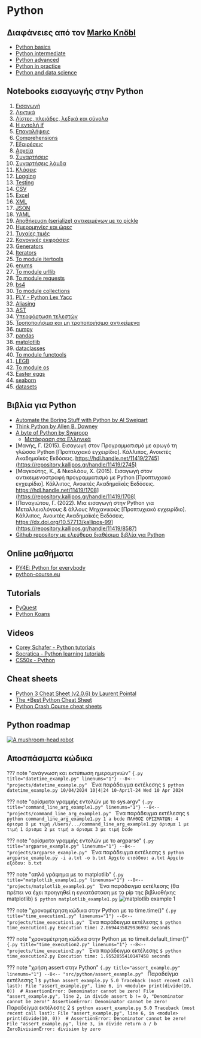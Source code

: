 # Python

## Διαφάνειες από τον [Marko Knöbl](https://marko-knoebl.github.io/slides/index-en.html)
* [Python basics](https://marko-knoebl.github.io/slides/python-beginner-collection-en.html)
* [Python intermediate](https://marko-knoebl.github.io/slides/python-intermediate-collection-en.html)
* [Python advanced](https://marko-knoebl.github.io/slides/python-advanced-collection-en.html)
* [Python in practice](https://marko-knoebl.github.io/slides/python-in-practice-collection-en.html)
* [Python and data science](https://marko-knoebl.github.io/slides/python-data-science-0-overview-collection-en.html)

## Notebooks εισαγωγής στην Python

1. [Εισαγωγή](https://github.com/chgogos/dituoi_agp/blob/main/pl/python/notebooks/01-intro.ipynb)
2. [Λεκτικά](https://github.com/chgogos/dituoi_agp/blob/main/pl/python/notebooks/02-strings.ipynb)
3. [Λίστες, πλειάδες, λεξικά και σύνολα](https://github.com/chgogos/dituoi_agp/blob/main/pl/python/notebooks/03-lists-tuples-dictionaries-sets.ipynb)
4. [Η εντολή if](https://github.com/chgogos/dituoi_agp/blob/main/pl/python/notebooks/04-conditionals.ipynb)
5. [Επαναλήψεις](https://github.com/chgogos/dituoi_agp/blob/main/pl/python/notebooks/05-loops.ipynb)
6. [Comprehensions](https://github.com/chgogos/dituoi_agp/blob/main/pl/python/notebooks/06-comprehensions.ipynb)
7. [Εξαιρέσεις](https://github.com/chgogos/dituoi_agp/blob/main/pl/python/notebooks/07-exceptions.ipynb)
8. [Αρχεία](https://github.com/chgogos/dituoi_agp/blob/main/pl/python/notebooks/08-files.ipynb)
9. [Συναρτήσεις](https://github.com/chgogos/dituoi_agp/blob/main/pl/python/notebooks/09-functions.ipynb)
10. [Συναρτήσεις λάμδα](https://github.com/chgogos/dituoi_agp/blob/main/pl/python/notebooks/10-lambdas.ipynb)
11. [Κλάσεις](https://github.com/chgogos/dituoi_agp/blob/main/pl/python/notebooks/11-classes.ipynb)
12. [Logging](https://github.com/chgogos/dituoi_agp/blob/main/pl/python/notebooks/12-logging.ipynb)
13. [Testing](https://github.com/chgogos/dituoi_agp/blob/main/pl/python/notebooks/13-testing.ipynb)
14. [CSV](https://github.com/chgogos/dituoi_agp/blob/main/pl/python/notebooks/14-csv.ipynb)
15. [Excel](https://github.com/chgogos/dituoi_agp/blob/main/pl/python/notebooks/15-excel.ipynb)
16. [XML](https://github.com/chgogos/dituoi_agp/blob/main/pl/python/notebooks/16-xml.ipynb)
17. [JSON](https://github.com/chgogos/dituoi_agp/blob/main/pl/python/notebooks/17-json.ipynb)
18. [YAML](https://github.com/chgogos/dituoi_agp/blob/main/pl/python/notebooks/18-yaml.ipynb)
19. [Αποθήκευση (serialize) αντικειμένων με το pickle](https://github.com/chgogos/dituoi_agp/blob/main/pl/python/notebooks/19-pickle.ipynb)
20. [Ημερομηνίες και ώρες](https://github.com/chgogos/dituoi_agp/blob/main/pl/python/notebooks/20-datetime.ipynb)
21. [Τυχαίες τιμές](https://github.com/chgogos/dituoi_agp/blob/main/pl/python/notebooks/21-random.ipynb)
22. [Κανονικές εκφράσεις](https://github.com/chgogos/dituoi_agp/blob/main/pl/python/notebooks/22-regular_expressions.ipynb)
23. [Generators](https://github.com/chgogos/dituoi_agp/blob/main/pl/python/notebooks/23-generators.ipynb)
24. [Iterators](https://github.com/chgogos/dituoi_agp/blob/main/pl/python/notebooks/24-iterators.ipynb)
25. [Το module itertools](https://github.com/chgogos/dituoi_agp/blob/main/pl/python/notebooks/25-itertools.ipynb)
26. [enums](https://github.com/chgogos/dituoi_agp/blob/main/pl/python/notebooks/26-enums.ipynb)
27. [Το module urllib](https://github.com/chgogos/dituoi_agp/blob/main/pl/python/notebooks/27-urllib.ipynb)
28. [Το module requests](https://github.com/chgogos/dituoi_agp/blob/main/pl/python/notebooks/28-requests.ipynb)
29. [bs4](https://github.com/chgogos/dituoi_agp/blob/main/pl/python/notebooks/29-bs4.ipynb)
30. [Το module collections](https://github.com/chgogos/dituoi_agp/blob/main/pl/python/notebooks/30-collections.ipynb)
31. [PLY - Python Lex Yacc](https://github.com/chgogos/dituoi_agp/blob/main/pl/python/notebooks/31-PLY.ipynb)
32. [Aliasing](https://github.com/chgogos/dituoi_agp/blob/main/pl/python/notebooks/32-alias.ipynb)
33. [AST](https://github.com/chgogos/dituoi_agp/blob/main/pl/python/notebooks/33-abstract_syntax_trees.ipynb)
34. [Υπερφόρτωση τελεστών](https://github.com/chgogos/dituoi_agp/blob/main/pl/python/notebooks/34-operator_overloading.ipynb)
35. [Τροποποιήσιμα και μη τροποποιήσιμα αντικείμενα](https://github.com/chgogos/dituoi_agp/blob/main/pl/python/notebooks/35-mutable_vs_immutable.ipynb)
36. [numpy](https://github.com/chgogos/dituoi_agp/blob/main/pl/python/notebooks/36-numpy.ipynb)
37. [pandas](https://github.com/chgogos/dituoi_agp/blob/main/pl/python/notebooks/37-pandas.ipynb)
38. [matplotlib](https://github.com/chgogos/dituoi_agp/blob/main/pl/python/notebooks/38-matplotlib.ipynb)
39. [dataclasses](https://github.com/chgogos/dituoi_agp/blob/main/pl/python/notebooks/39-dataclasses.ipynb)
40. [Το module functools](https://github.com/chgogos/dituoi_agp/blob/main/pl/python/notebooks/40-functools.ipynb)
41. [LEGB](https://github.com/chgogos/dituoi_agp/blob/main/pl/python/notebooks/41-LEGB.ipynb)
42. [Το module os](https://github.com/chgogos/dituoi_agp/blob/main/pl/python/notebooks/42-os.ipynb)
43. [Easter eggs](https://github.com/chgogos/dituoi_agp/blob/main/pl/python/notebooks/43-easter_eggs.ipynb)
44. [seaborn](https://github.com/chgogos/dituoi_agp/blob/main/pl/python/notebooks/44-seaborn.ipynb)
45. [datasets](https://github.com/chgogos/dituoi_agp/blob/main/pl/python/notebooks/45-datasets.ipynb)

## Βιβλία για Python
* [Automate the Boring Stuff with Python by Al Sweigart](https://automatetheboringstuff.com/)
* [Think Python by Allen B. Downey](https://greenteapress.com/wp/think-python-2e/)
* [A byte of Python by Swaroop](https://python.swaroopch.com/)
    * [Μετάφραση στα Ελληνικά]( http://dide.flo.sch.gr/Plinet/Meetings/Meeting23/A_Byte_of_Python-el.pdf)
* [Μανής, Γ. (2015). Εισαγωγή στον Προγραμματισμό με αρωγό τη γλώσσα Python [Προπτυχιακό εγχειρίδιο]. Κάλλιπος, Ανοικτές Ακαδημαϊκές Εκδόσεις. https://hdl.handle.net/11419/2745](https://repository.kallipos.gr/handle/11419/2745)
* [Μαγκούτης, Κ., & Νικολάου, Χ. (2015). Εισαγωγή στον αντικειμενοστραφή προγραμματισμό με Python [Προπτυχιακό εγχειρίδιο]. Κάλλιπος, Ανοικτές Ακαδημαϊκές Εκδόσεις. https://hdl.handle.net/11419/1708](https://repository.kallipos.gr/handle/11419/1708)
* [Παναγιώτου, Γ. (2022). Μια εισαγωγή στην Python για Μεταλλειολόγους & άλλους Μηχανικούς [Προπτυχιακό εγχειρίδιο]. Κάλλιπος, Ανοικτές Ακαδημαϊκές Εκδόσεις. https://dx.doi.org/10.57713/kallipos-99](https://repository.kallipos.gr/handle/11419/8587)
* [Github repository με ελεύθερα διαθέσιμα βιβλία για Python](https://github.com/pamoroso/free-python-books)

## Online μαθήματα
* [PY4E: Python for everybody](https://www.py4e.com/)
* [python-course.eu](https://python-course.eu/)

## Tutorials
* [PyQuest](https://github.com/ivnvxd/pyquest)
* [Python Koans](https://github.com/gregmalcolm/python_koans)

## Videos
* [Corey Schafer -  Python tutorials](https://www.youtube.com/watch?v=YYXdXT2l-Gg&list=PL-osiE80TeTt2d9bfVyTiXJA-UTHn6WwU)
* [Socratica - Python learning tutorials](https://www.youtube.com/playlist?list=PLi01XoE8jYohWFPpC17Z-wWhPOSuh8Er-)
* [CS50x -  Python](https://cs50.harvard.edu/x/2021/shorts/python/)

## Cheat sheets
* [Python 3 Cheat Sheet (v2.0.6) by Laurent Pointal](./resources/mementopython3-english.pdf)
* [The *Best Python Cheat Sheet](https://kieranholland.com/best-python-cheat-sheet/)
* [Python Crash Course cheat sheets](https://ehmatthes.github.io/pcc/cheatsheets/README.html)

## Python roadmap
[![A mushroom-head robot](images/python-roadmap2024.png 'Python roadmap from roadmap.sh')](https://roadmap.sh/python)

## Αποσπάσματα κώδικα

??? note "ανάγνωση και εκτύπωση ημερομηνιών"
    ```{.py title="datetime_example.py" linenums="1"}
    --8<-- "projects/datetime_example.py"
    ```
    Ένα παράδειγμα εκτέλεσης
    ```
    $ python datetime_example.py
    10/04/2024
    10|4|24
    10-April-24
    Wed 10 Apr 2024
    ```


??? note "ορίσματα γραμμής εντολών με το sys.argv"
    ```{.py title="command_line_arg_example1.py" linenums="1"}
    --8<-- "projects/command_line_arg_example1.py"
    ```
    Ένα παράδειγμα εκτέλεσης
    ```
    $ python command_line_arg_example1.py 1 a bcde
    ΠΛΗΘΟΣ ΟΡΙΣΜΑΤΩΝ: 4
    όρισμα 0 με τιμή /Users/.../command_line_arg_example1.py
    όρισμα 1 με τιμή 1
    όρισμα 2 με τιμή a
    όρισμα 3 με τιμή bcde
    ```

??? note "ορίσματα γραμμής εντολών με το argparse"
    ```{.py title="argparse_example.py" linenums="1"}
    --8<-- "projects/argparse_example.py"
    ```
    Ένα παράδειγμα εκτέλεσης
    ```
    $ python argparse_example.py -i a.txt -o b.txt
    Αρχείο εισόδου: a.txt
    Αρχείο εξόδου: b.txt
    ```

??? note "απλό γράφημα με το matplotlib"
    ```{.py title="matplotlib_example1.py" linenums="1"}
    --8<-- "projects/matplotlib_example1.py"
    ```
    Ένα παράδειγμα εκτέλεσης (θα πρέπει να έχει προηγηθεί η εγκατάσταση με το pip της βιβλιοθήκης matplotlib)
    ```
    $ python matplotlib_example1.py
    ```
    ![matplotlib example 1](images/matplotlib_example1.png)


??? note "χρονομέτρηση κώδικα στην Python με το time.time()"
    ```{.py title="time_execution1.py" linenums="1"}
    --8<-- "projects/time_execution1.py"
    ```
    Ένα παράδειγμα εκτέλεσης
    ```
    $ python time_execution1.py
    Execution time: 2.0694435829936992 seconds
    ```

??? note "χρονομέτρηση κώδικα στην Python με το timeit.default_timer()"
    ```{.py title="time_execution2.py" linenums="1"}
    --8<-- "projects/time_execution2.py"
    ```
    Ένα παράδειγμα εκτέλεσης
    ```
    $ python time_execution2.py
    Execution time: 1.9552855410147458 seconds
    ```

??? note "χρήση assert στην Python"
    ```{.py title="assert_example.py" linenums="1"}
    --8<-- "src/python/assert_example.py"
    ```
    Παραδείγμα εκτέλεσης 1
    ```
    $ python assert_example.py
    5.0
    Traceback (most recent call last):
    File "assert_example.py", line 6, in <module>
        print(divide(10, 0))  # AssertionError: Denominator cannot be zero!
    File "assert_example.py", line 2, in divide
        assert b != 0, "Denominator cannot be zero!"
    AssertionError: Denominator cannot be zero!
    ```
    Παραδείγμα εκτέλεσης 2
    ```
    $ python assert_example.py
    5.0
    Traceback (most recent call last):
    File "assert_example.py", line 6, in <module>
        print(divide(10, 0))  # AssertionError: Denominator cannot be zero!
    File "assert_example.py", line 3, in divide
        return a / b
    ZeroDivisionError: division by zero
    ```
